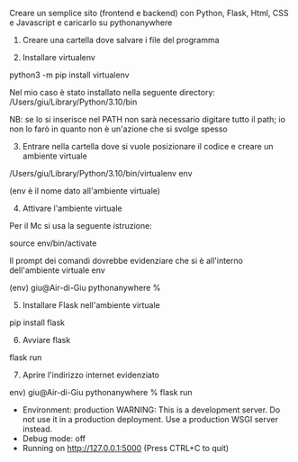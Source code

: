 Creare un semplice sito (frontend e backend) con Python, Flask, Html, CSS e Javascript e caricarlo su pythonanywhere

1. Creare una cartella dove salvare i file del programma

2. Installare virtualenv

python3 -m pip install virtualenv

Nel mio caso è stato installato nella seguente directory:
/Users/giu/Library/Python/3.10/bin

NB: se lo si inserisce nel PATH non sarà necessario digitare tutto il path; io non lo farò in quanto non è un'azione che si svolge spesso

3. Entrare nella cartella dove si vuole posizionare il codice e creare un ambiente virtuale

/Users/giu/Library/Python/3.10/bin/virtualenv env

(env è il nome dato all'ambiente virtuale)

4. Attivare l'ambiente virtuale

Per il Mc si usa la seguente istruzione:

source env/bin/activate

Il prompt dei comandi dovrebbe evidenziare che si è all'interno dell'ambiente virtuale env

(env) giu@Air-di-Giu pythonanywhere %

5. Installare Flask nell'ambiente virtuale

pip install flask

6. Avviare flask

flask run

7. Aprire l'indirizzo internet evidenziato

env) giu@Air-di-Giu pythonanywhere % flask run

- Environment: production
  WARNING: This is a development server. Do not use it in a production deployment.
  Use a production WSGI server instead.
- Debug mode: off
- Running on http://127.0.0.1:5000 (Press CTRL+C to quit)
